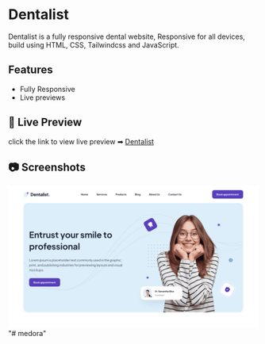 # Dentalist 
Dentalist is a fully responsive dental website, Responsive for all devices, build using HTML, CSS, Tailwindcss and JavaScript.

## Features
- Fully Responsive
- Live previews


## 🔗 Live Preview
click the link to view live preview ➡
[Dentalist](https://2awebdeveloper.github.io/dentalist/)


## 📷 Screenshots
![Dentalist Desktop](https://raw.githubusercontent.com/2AWebDeveloper/dentalist/main/assets/images/screenshot-desktop.png)
"# medora" 
